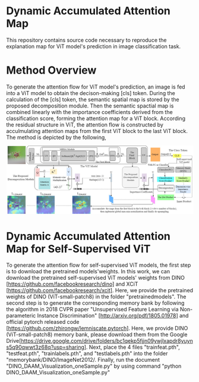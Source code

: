 # Dynamic Accumulated Attention Map
This repository contains source code necessary to reproduce the explanation map for ViT model's prediction in image classification task.
# Method Overview
To generate the attention flow for ViT model's prediction, an image is fed into a ViT model to obtain the decison-making [cls] token. During the calculation of the [cls] token, the semantic spatial map is stored by the proposed decomposition module. Then the semantic spactial map is combined linearly with the importance coefficients derived from the classification score, forming the attention map for a ViT block. According the residual structure in ViT, the attention flow is constructed by acculmulating attention maps from the first ViT block to the last ViT block. The method is depicted by the following, 

![Framwork](./.img/FrameworkDAAM.jpg)

# Dynamic Accumulated Attention Map for Self-Supervised ViT
To generate the attention flow for self-supervised ViT models, the first step is to download the pretrained models'weights. In this work, we can download the pretrained self-supervised ViT models' weights from DINO [https://github.com/facebookresearch/dino] and XCiT [https://github.com/facebookresearch/xcit]. Here, we provide the pretrained weights of DINO (ViT-small-patch8) in the folder "pretrainedmodels". The second step is to generate the corresponding memory bank by following the algorithm in 2018 CVPR paper "Unsupervised Feature Learning via Non-parameteric Instance Discrimination" [http://arxiv.org/pdf/1805.01978] and official pytorch released code [https://github.com/zhirongw/lemniscate.pytorch]. Here, we provide DINO (ViT-small-patch8) memory bank, please download them from the Google Drive[https://drive.google.com/drive/folders/bc1qekp5fjjn09ywjlxapdr8yuyns5q90qwwt3z68q?usp=sharing]. Next, place the 4 files "trainfeat.pth", "testfeat.pth", "trainlabels.pth", and "testlabels.pth" into the folder "memorybank/DINO/ImageNet2012/. Finally, run the document "DINO_DAAM_Visualization_oneSample.py" by using command "python DINO_DAAM_Visualization_oneSample.py"   

